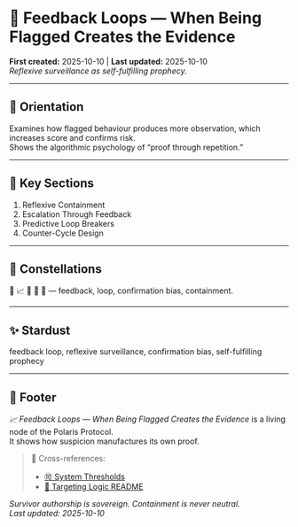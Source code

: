 # 🚩 Feedback Loops — When Being Flagged Creates the Evidence  
**First created:** 2025-10-10 | **Last updated:** 2025-10-10  
*Reflexive surveillance as self-fulfilling prophecy.*

---

## 🧭 Orientation  
Examines how flagged behaviour produces more observation, which increases score and confirms risk.  
Shows the algorithmic psychology of “proof through repetition.”

---

## 📑 Key Sections  
1. Reflexive Containment  
2. Escalation Through Feedback  
3. Predictive Loop Breakers  
4. Counter-Cycle Design  

---

## 🌌 Constellations  
🚩 📈 🧿 🧩 🔄 — feedback, loop, confirmation bias, containment.  

---

## ✨ Stardust  
feedback loop, reflexive surveillance, confirmation bias, self-fulfilling prophecy  

---

## 🏮 Footer  
*📈 Feedback Loops — When Being Flagged Creates the Evidence* is a living node of the Polaris Protocol.  
It shows how suspicion manufactures its own proof.  

> 📡 Cross-references:  
> - [🉑 System Thresholds](../🉑_System_Thresholds/)  
> - [🧿 Targeting Logic README](./README.md)  

*Survivor authorship is sovereign. Containment is never neutral.*  
_Last updated: 2025-10-10_
